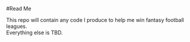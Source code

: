 #Read Me

This repo will contain any code I produce to help me win fantasy football leagues.
<br>
Everything else is TBD.
